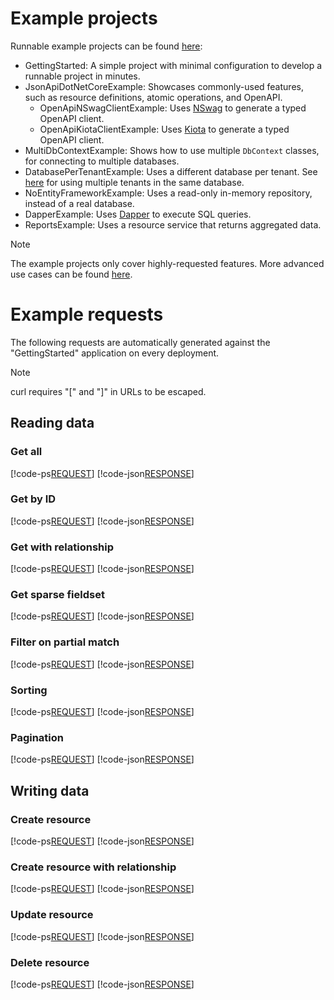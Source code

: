 # Example projects

Runnable example projects can be found [here](https://github.com/json-api-dotnet/JsonApiDotNetCore/tree/master/src/Examples):

- GettingStarted: A simple project with minimal configuration to develop a runnable project in minutes.
- JsonApiDotNetCoreExample: Showcases commonly-used features, such as resource definitions, atomic operations, and OpenAPI.
  - OpenApiNSwagClientExample: Uses [NSwag](https://github.com/RicoSuter/NSwag) to generate a typed OpenAPI client.
  - OpenApiKiotaClientExample: Uses [Kiota](https://learn.microsoft.com/en-us/openapi/kiota/) to generate a typed OpenAPI client.
- MultiDbContextExample: Shows how to use multiple `DbContext` classes, for connecting to multiple databases.
- DatabasePerTenantExample: Uses a different database per tenant. See [here](~/usage/advanced/multi-tenancy.md) for using multiple tenants in the same database.
- NoEntityFrameworkExample: Uses a read-only in-memory repository, instead of a real database.
- DapperExample: Uses [Dapper](https://github.com/DapperLib/Dapper) to execute SQL queries.
- ReportsExample: Uses a resource service that returns aggregated data.

> [!NOTE]
> The example projects only cover highly-requested features. More advanced use cases can be found [here](~/usage/advanced/index.md).

# Example requests

The following requests are automatically generated against the "GettingStarted" application on every deployment.

> [!NOTE]
> curl requires "[" and "]" in URLs to be escaped.

## Reading data

### Get all

[!code-ps[REQUEST](001_GET_Books.ps1)]
[!code-json[RESPONSE](001_GET_Books_Response.json)]

### Get by ID

[!code-ps[REQUEST](002_GET_Person-by-ID.ps1)]
[!code-json[RESPONSE](002_GET_Person-by-ID_Response.json)]

### Get with relationship

[!code-ps[REQUEST](003_GET_Books-including-Author.ps1)]
[!code-json[RESPONSE](003_GET_Books-including-Author_Response.json)]

### Get sparse fieldset

[!code-ps[REQUEST](004_GET_Books-PublishYear.ps1)]
[!code-json[RESPONSE](004_GET_Books-PublishYear_Response.json)]

### Filter on partial match

[!code-ps[REQUEST](005_GET_People-Filter_Partial.ps1)]
[!code-json[RESPONSE](005_GET_People-Filter_Partial_Response.json)]

### Sorting

[!code-ps[REQUEST](006_GET_Books-sorted-by-PublishYear-descending.ps1)]
[!code-json[RESPONSE](006_GET_Books-sorted-by-PublishYear-descending_Response.json)]

### Pagination

[!code-ps[REQUEST](007_GET_Books-paginated.ps1)]
[!code-json[RESPONSE](007_GET_Books-paginated_Response.json)]

## Writing data

### Create resource

[!code-ps[REQUEST](010_CREATE_Person.ps1)]
[!code-json[RESPONSE](010_CREATE_Person_Response.json)]

### Create resource with relationship

[!code-ps[REQUEST](011_CREATE_Book-with-Author.ps1)]
[!code-json[RESPONSE](011_CREATE_Book-with-Author_Response.json)]

### Update resource

[!code-ps[REQUEST](012_PATCH_Book.ps1)]
[!code-json[RESPONSE](012_PATCH_Book_Response.json)]

### Delete resource

[!code-ps[REQUEST](013_DELETE_Book.ps1)]
[!code-json[RESPONSE](013_DELETE_Book_Response.json)]
